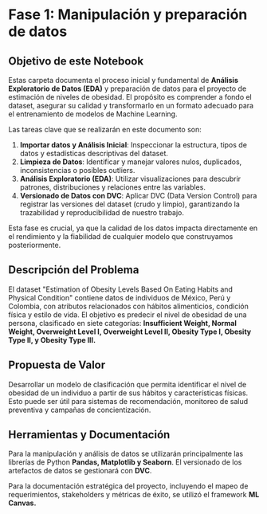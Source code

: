 # **Fase 1: Manipulación y preparación de datos**
## **Objetivo de este Notebook**

Estas carpeta documenta el proceso inicial y fundamental de **Análisis Exploratorio de Datos (EDA)** y preparación de datos para el proyecto de estimación de niveles de obesidad. El propósito es comprender a fondo el dataset, asegurar su calidad y transformarlo en un formato adecuado para el entrenamiento de modelos de Machine Learning.

Las tareas clave que se realizarán en este documento son:

1.   **Importar datos y Análisis Inicial**: Inspeccionar la estructura, tipos de datos y estadísticas descriptivas del dataset.
2.   **Limpieza de Datos**: Identificar y manejar valores nulos, duplicados, inconsistencias o posibles outliers.
3.  **Análisis Exploratorio (EDA)**: Utilizar visualizaciones para descubrir patrones, distribuciones y relaciones entre las variables.
4.  **Versionado de Datos con DVC**: Aplicar DVC (Data Version Control) para registrar las versiones del dataset (crudo y limpio), garantizando la trazabilidad y reproducibilidad de nuestro trabajo.

Esta fase es crucial, ya que la calidad de los datos impacta directamente en el rendimiento y la fiabilidad de cualquier modelo que construyamos posteriormente.

## **Descripción del Problema**

El dataset "Estimation of Obesity Levels Based On Eating Habits and Physical Condition" contiene datos de individuos de México, Perú y Colombia, con atributos relacionados con hábitos alimenticios, condición física y estilo de vida. El objetivo es predecir el nivel de obesidad de una persona, clasificado en siete categorías: **Insufficient Weight, Normal Weight, Overweight Level I, Overweight Level II, Obesity Type I, Obesity Type II, y Obesity Type III.**

## **Propuesta de Valor**

Desarrollar un modelo de clasificación que permita identificar el nivel de obesidad de un individuo a partir de sus hábitos y características físicas. Esto puede ser útil para sistemas de recomendación, monitoreo de salud preventiva y campañas de concientización.

## **Herramientas y Documentación**

Para la manipulación y análisis de datos se utilizarán principalmente las librerías de Python **Pandas, Matplotlib y Seaborn**. El versionado de los artefactos de datos se gestionará con **DVC**.

Para la documentación estratégica del proyecto, incluyendo el mapeo de requerimientos, stakeholders y métricas de éxito, se utilizó el framework **ML Canvas.**

